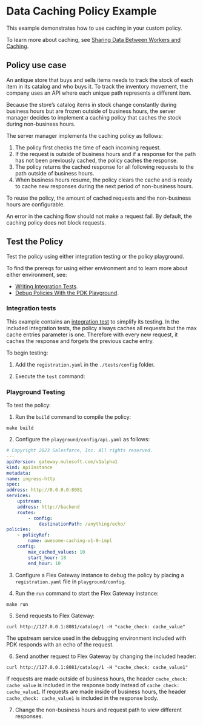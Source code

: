 # Data Caching Policy Example

This example demonstrates how to use caching in your custom policy.

To learn more about caching, see [Sharing Data Between Workers and Caching](https://docs.mulesoft.com/pdk/latest/policies-pdk-configure-features-caching).

## Policy use case

An antique store that buys and sells items needs to track the stock of each item in its catalog and who buys it. To track the inventory movement, the company uses an API where each unique path represents a different item.

Because the store’s catalog items in stock change constantly during business hours but are frozen outside of business hours, the server manager decides to implement a caching policy that caches the stock during non-business hours.

The server manager implements the caching policy as follows:

1. The policy first checks the time of each incoming request.
2. If the request is outside of business hours and if a response for the path has not been previously cached, the policy caches the response.
3. The policy returns the cached response for all following requests to the path outside of business hours.
4. When business hours resume, the policy clears the cache and is ready to cache new responses during the next period of non-business hours.

To reuse the policy, the amount of cached requests and the non-business hours are configurable.

An error in the caching flow should not make a request fail. By default, the caching policy does not block requests.

## Test the Policy

Test the policy using either integration testing or the policy playground.

To find the prereqs for using either environment and to learn more about either environment, see:

* [Writing Integration Tests](https://docs.mulesoft.com/pdk/latest/policies-pdk-integration-tests).
* [Debug Policies With the PDK Playground](https://docs.mulesoft.com/pdk/latest/policies-pdk-debug-local).

### Integration tests

This example contains an [integration test](./tests/requests.rs) to simplify its testing. In the included integration tests, the policy always caches all requests but the max cache entries parameter is one. Therefore with every new request, it caches the response and forgets the previous cache entry.

To begin testing:

1. Add the `registration.yaml` in the `./tests/config` folder.

2. Execute the `test` command:

### Playground Testing

To test the policy:

1. Run the `build` command to compile the policy:

``` shell
make build
```

2. Configure the `playground/config/api.yaml` as follows:

``` yaml
# Copyright 2023 Salesforce, Inc. All rights reserved.
---
apiVersion: gateway.mulesoft.com/v1alpha1
kind: ApiInstance
metadata:
name: ingress-http
spec:
address: http://0.0.0.0:8081
services:
    upstream:
    address: http://backend
    routes:
        - config:
            destinationPath: /anything/echo/
policies:
    - policyRef:
        name: awesome-caching-v1-0-impl
    config:
        max_cached_values: 10
        start_hour: 18
        end_hour: 10
```

3. Configure a Flex Gateway instance to debug the policy by placing a `registration.yaml` file in `playground/config`.

4. Run the `run` command to start the Flex Gateway instance:

``` shell
make run
```

5. Send requests to Flex Gateway:

``` shell
curl http://127.0.0.1:8081/catalog/1 -H "cache_check: cache_value"
```

The upstream service used in the debugging environment included with PDK responds with an echo of the request.

6. Send another request to Flex Gateway by changing the included header:

``` shell
curl http://127.0.0.1:8081/catalog/1 -H "cache_check: cache_value1"
```

If requests are made outside of business hours, the header `cache_check: cache_value` is included in the response body instead of `cache_check: cache_value1`. If requests are made inside of business hours, the header `cache_check: cache_value1` is included in the response body.

7. Change the non-business hours and request path to view different responses.
